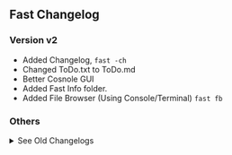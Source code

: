 
## Fast Changelog
### Version v2

- Added Changelog, `fast -ch`
- Changed ToDo.txt to ToDo.md
- Better Cosnole GUI
- Added Fast Info folder.
- Added File Browser (Using Console/Terminal) `fast fb`

### Others
<details><summary>See Old Changelogs</summary>
<!--- Old Changelogs --->
<!-- Template
<details><summary>v1.0</summary>
- 
</details>
--->
<details><summary>v1.0</summary>
- Fast Python Library & CLI (Jan 31, 2022)
</details>
<!--- End Here--->
</details>